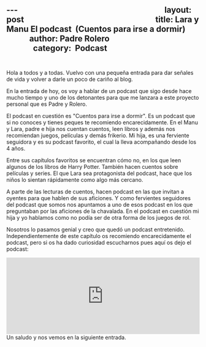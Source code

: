 ---                                                                            
layout: post                                                                    
title:  Lara y Manu El podcast  (Cuentos para irse a dormir)                  
author: Padre Rolero                                                            
category:   Podcast                                                            
---

Hola a todos y a todas. Vuelvo con una pequeña entrada para dar señales de vida y volver a darle un poco de cariño al blog.

En la entrada de hoy, os voy a hablar de un podcast que sigo desde hace mucho tiempo y uno de los detonantes para que me lanzara a este proyecto personal que es Padre y Rolero. 

El podcast en cuestión es "Cuentos para irse a dormir". Es un podcast que si no conoces y tienes peques te recomiendo encarecidamente. En el Manu y Lara, padre e hija nos cuentan cuentos, leen libros y además nos recomiendan juegos, películas y demás frikerio. Mi hija, es una ferviente seguidora y es su podcast favorito, el cual la lleva acompañando desde los 4 años. 

Entre sus capítulos favoritos se encuentran cómo no, en los que leen algunos de los libros de  Harry Potter. También hacen cuentos sobre películas y series. El que Lara sea protagonista del podcast, hace que los niños lo sientan rápidamente como algo más cercano. 

A parte de las lecturas de cuentos, hacen podcast en las que invitan a oyentes para que hablen de sus aficiones. Y como fervientes seguidores del podcast que somos nos apuntamos a uno de esos podcast en los que preguntaban por las aficiones de la chavalada. En el podcast en cuestión mi hija y yo hablamos como no podía ser de otra forma de los juegos de rol.

Nosotros lo pasamos genial y creo que quedó un podcast entretenido. Independientemente de este capítulo os recomiendo encarecidamente el podcast, pero si os ha dado curiosidad escucharnos pues aquí os dejo el podcast:

<iframe frameborder='0' allowfullscreen='' scrolling='no' height='200' style='width:100%;' src='https://www.ivoox.com/player_ej_101714170_6_1.html?c1=b63b40' loading='lazy'></iframe>
Un saludo y nos vemos en la siguiente entrada.











